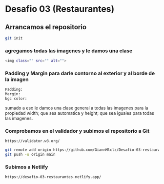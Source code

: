 # Desafio 03 (Restaurantes)

## Arrancamos el repositorio

```sh
git init
```

### agregamos todas las imagenes y le damos una clase

```sh
<img class="" src="" alt=""> 
```

### Padding y Margin para darle contorno al exterior y al borde de la imagen

```sh
Padding:
Margin:
bgc color:
```
sumado a eso le damos una clase general a todas las imagenes para la propiedad width; que sea automatica y height; que sea iguales para todas las imagenes.

### Comprobamos en el validador y subimos el repositorio a Git
```sh
https://validator.w3.org/
```
```sh
git remote add origin https://github.com/GiannMlclz/Desafio-03-restaurantes.git
git push -u origin main
```

### Subimos a Netlify
```sh
https://desafio-03-restaurantes.netlify.app/
```